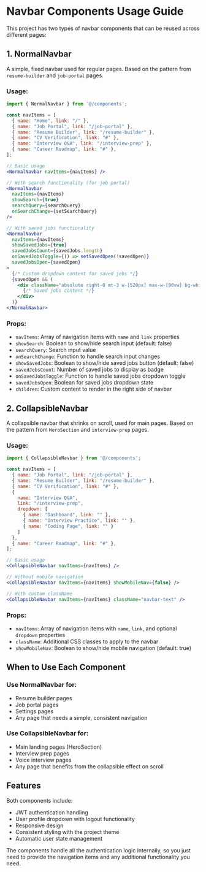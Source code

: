 # Navbar Components Usage Guide

This project has two types of navbar components that can be reused across different pages:

## 1. NormalNavbar

A simple, fixed navbar used for regular pages. Based on the pattern from `resume-builder` and `job-portal` pages.

### Usage:
```jsx
import { NormalNavbar } from '@/components';

const navItems = [
  { name: "Home", link: "/" },
  { name: "Job Portal", link: "/job-portal" },
  { name: "Resume Builder", link: "/resume-builder" },
  { name: "CV Verification", link: "#" },
  { name: "Interview Q&A", link: "/interview-prep" },
  { name: "Career Roadmap", link: "#" },
];

// Basic usage
<NormalNavbar navItems={navItems} />

// With search functionality (for job portal)
<NormalNavbar 
  navItems={navItems}
  showSearch={true}
  searchQuery={searchQuery}
  onSearchChange={setSearchQuery}
/>

// With saved jobs functionality
<NormalNavbar 
  navItems={navItems}
  showSavedJobs={true}
  savedJobsCount={savedJobs.length}
  onSavedJobsToggle={() => setSavedOpen(!savedOpen)}
  savedJobsOpen={savedOpen}
>
  {/* Custom dropdown content for saved jobs */}
  {savedOpen && (
    <div className="absolute right-0 mt-3 w-[520px] max-w-[90vw] bg-white border border-gray-200 rounded-2xl shadow-xl p-4 z-[60]">
      {/* Saved jobs content */}
    </div>
  )}
</NormalNavbar>
```

### Props:
- `navItems`: Array of navigation items with `name` and `link` properties
- `showSearch`: Boolean to show/hide search input (default: false)
- `searchQuery`: Search input value
- `onSearchChange`: Function to handle search input changes
- `showSavedJobs`: Boolean to show/hide saved jobs button (default: false)
- `savedJobsCount`: Number of saved jobs to display as badge
- `onSavedJobsToggle`: Function to handle saved jobs dropdown toggle
- `savedJobsOpen`: Boolean for saved jobs dropdown state
- `children`: Custom content to render in the right side of navbar

## 2. CollapsibleNavbar

A collapsible navbar that shrinks on scroll, used for main pages. Based on the pattern from `HeroSection` and `interview-prep` pages.

### Usage:
```jsx
import { CollapsibleNavbar } from '@/components';

const navItems = [
  { name: "Job Portal", link: "/job-portal" },
  { name: "Resume Builder", link: "/resume-builder" },
  { name: "CV Verification", link: "#" },
  { 
    name: "Interview Q&A", 
    link: "/interview-prep",
    dropdown: [
      { name: "Dashboard", link: "" },
      { name: "Interview Practice", link: "" },
      { name: "Coding Page", link: "" }
    ]
  },
  { name: "Career Roadmap", link: "#" },
];

// Basic usage
<CollapsibleNavbar navItems={navItems} />

// Without mobile navigation
<CollapsibleNavbar navItems={navItems} showMobileNav={false} />

// With custom className
<CollapsibleNavbar navItems={navItems} className="navbar-text" />
```

### Props:
- `navItems`: Array of navigation items with `name`, `link`, and optional `dropdown` properties
- `className`: Additional CSS classes to apply to the navbar
- `showMobileNav`: Boolean to show/hide mobile navigation (default: true)

## When to Use Each Component

### Use NormalNavbar for:
- Resume builder pages
- Job portal pages
- Settings pages
- Any page that needs a simple, consistent navigation

### Use CollapsibleNavbar for:
- Main landing pages (HeroSection)
- Interview prep pages
- Voice interview pages
- Any page that benefits from the collapsible effect on scroll

## Features

Both components include:
- JWT authentication handling
- User profile dropdown with logout functionality
- Responsive design
- Consistent styling with the project theme
- Automatic user state management

The components handle all the authentication logic internally, so you just need to provide the navigation items and any additional functionality you need.
